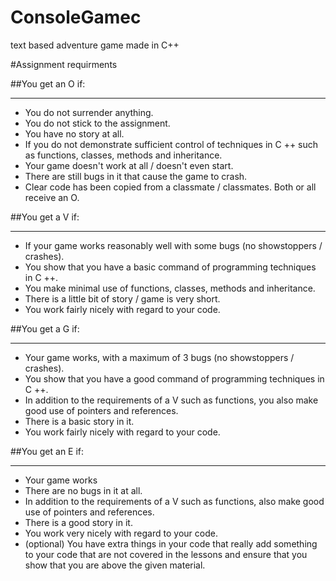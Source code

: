 # ConsoleGamec
text based adventure game made in C++

#Assignment requirments

##You get an O if:
****

* You do not surrender anything.
* You do not stick to the assignment.
* You have no story at all.
* If you do not demonstrate sufficient control of techniques in C ++ such as functions, classes, methods and inheritance.
* Your game doesn't work at all / doesn't even start.
* There are still bugs in it that cause the game to crash.
* Clear code has been copied from a classmate / classmates. Both or all receive an O.

##You get a V if:
****
* If your game works reasonably well with some bugs (no showstoppers / crashes).
* You show that you have a basic command of programming techniques in C ++.
* You make minimal use of functions, classes, methods and inheritance.
* There is a little bit of story / game is very short.
* You work fairly nicely with regard to your code.

##You get a G if:
****
* Your game works, with a maximum of 3 bugs (no showstoppers / crashes).
* You show that you have a good command of programming techniques in C ++.
* In addition to the requirements of a V such as functions, you also make good use of pointers and references.
* There is a basic story in it.
* You work fairly nicely with regard to your code.

##You get an E if:
****
* Your game works
* There are no bugs in it at all.
* In addition to the requirements of a V such as functions, also make good use of pointers and references.
* There is a good story in it.
* You work very nicely with regard to your code.
* (optional) You have extra things in your code that really add something to your code that are not covered in the lessons and ensure that you show that you are above the given material.

